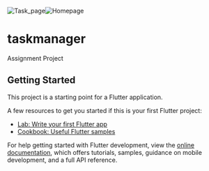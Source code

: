 ![Task_page](https://github.com/Taiseer517/TaskManagerPlanIT/assets/127662532/7fb9fd01-e2c4-4f2a-b741-ec9d0ef1cfd0)![Homepage](https://github.com/Taiseer517/TaskManagerPlanIT/assets/127662532/f7730c60-0b5a-433f-b774-594c32bec618)
# taskmanager

Assignment Project

## Getting Started

This project is a starting point for a Flutter application.

A few resources to get you started if this is your first Flutter project:

- [Lab: Write your first Flutter app](https://docs.flutter.dev/get-started/codelab)
- [Cookbook: Useful Flutter samples](https://docs.flutter.dev/cookbook)

For help getting started with Flutter development, view the
[online documentation](https://docs.flutter.dev/), which offers tutorials,
samples, guidance on mobile development, and a full API reference.

